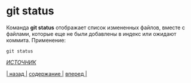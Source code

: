 # git status

Команда **git status** отображает список измененных файлов, вместе с файлами, которые еще не были добавлены в индекс или ожидают коммита. Применение:

``` bash-
git status
```

*[ИСТОЧНИК][1]*

[1]:https://www.hostinger.ru/rukovodstva/osnovnie-git-komandy

[| назад |](./commit.md) [ содержание |](./readme.md) [вперед |](./push.md)